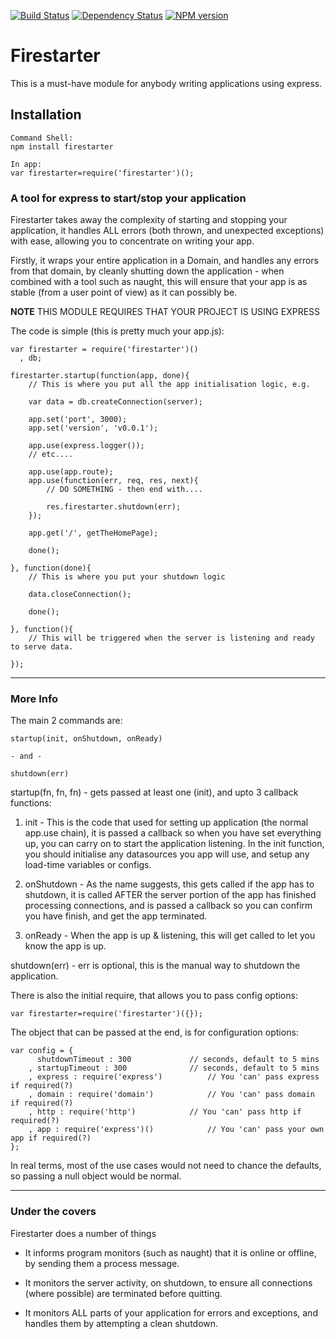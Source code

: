 [![Build Status](https://travis-ci.org/davewilliamson/firestarter.png?branch=master)](https://travis-ci.org/davewilliamson/firestarter)
[![Dependency Status](https://www.versioneye.com/user/projects/520f9bd0632bac1d6e001837/badge.png)](https://www.versioneye.com/user/projects/520f9bd0632bac1d6e001837)
[![NPM version](https://badge.fury.io/js/firestarter.png)](http://badge.fury.io/js/firestarter)
# Firestarter

This is a must-have module for anybody writing applications using express.


## Installation

	Command Shell:
	npm install firestarter
	
	In app:
	var firestarter=require('firestarter')();
    


### A tool for express to start/stop your application
Firestarter takes away the complexity of starting and stopping your application, it handles ALL errors (both thrown, and unexpected exceptions) with ease, allowing you to concentrate on writing your app.

Firstly, it wraps your entire application in a Domain, and handles any errors from that domain, by cleanly shutting down the application - when combined with a tool such as naught, this will ensure that your app is as stable (from a user point of view) as it can possibly be.

**NOTE** THIS MODULE REQUIRES THAT YOUR PROJECT IS USING EXPRESS

The code is simple (this is pretty much your app.js):
	
	var firestarter = require('firestarter')()
	  , db;
	
	firestarter.startup(function(app, done){
		// This is where you put all the app initialisation logic, e.g.
	
		var data = db.createConnection(server);
	
		app.set('port', 3000);
		app.set('version', 'v0.0.1');
	
		app.use(express.logger());
		// etc....
		
		app.use(app.route);
		app.use(function(err, req, res, next){
			// DO SOMETHING - then end with....
	
			res.firestarter.shutdown(err);
		});
	
		app.get('/', getTheHomePage);
	
		done();
	
	}, function(done){
		// This is where you put your shutdown logic
	
		data.closeConnection();
	
		done();
	
	}, function(){
		// This will be triggered when the server is listening and ready to serve data.
		
	});

---
	
### More Info

The main 2 commands are:

	startup(init, onShutdown, onReady)
	
	- and -

	shutdown(err)
	
startup(fn, fn, fn) - gets passed at least one (init), and upto 3 callback functions:

1. init - This is the code that used for setting up application (the normal app.use chain), it is passed a callback so when you have set everything up, you can carry on to start the application listening.  In the init function, you should initialise any datasources you app will use, and setup any load-time variables or configs.  

2. onShutdown - As the name suggests, this gets called if the app has to shutdown, it is called AFTER the server portion of the app has finished processing connections, and is passed a callback so you can confirm you have finish, and get the app terminated.
  
3. onReady - When the app is up & listening, this will get called to let you know the app is up.

	
shutdown(err) - err is optional, this is the manual way to shutdown the application.

There is also the initial require, that allows you to pass config options:

	var firestarter=require('firestarter')({});
	
The object that can be passed at the end, is for configuration options:

	var config = {
		  shutdownTimeout : 300				// seconds, default to 5 mins
		, startupTimeout : 300				// seconds, default to 5 mins
		, express : require('express')			// You 'can' pass express if required(?)
		, domain : require('domain')			// You 'can' pass domain if required(?)
		, http : require('http')			// You 'can' pass http if required(?)
		, app : require('express')()			// You 'can' pass your own app if required(?)
	};

In real terms, most of the use cases would not need to chance the defaults, so passing a null object would be normal.

---

### Under the covers
Firestarter does a number of things

* It informs program monitors (such as naught) that it is online or offline, by sending them a process message.

* It monitors the server activity, on shutdown, to ensure all connections (where possible) are terminated before quitting.

* It monitors ALL parts of your application for errors and exceptions, and handles them by attempting a clean shutdown.

	
